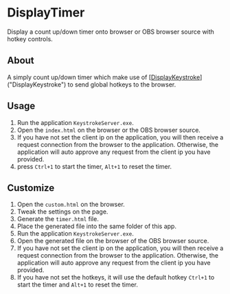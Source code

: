 # DisplayTimer
Display a count up/down timer onto browser or OBS browser source with hotkey controls.

## About
A simply count up/down timer which make use of [[DisplayKeystroke](https://github.com/xxdocobxx/DisplayKeystroke)]("DisplayKeystroke") to send global hotkeys to the browser.

## Usage
 1. Run the application `KeystrokeServer.exe`.
 2. Open the `index.html` on the browser or the OBS browser source.
 3. If you have not set the client ip on the application, you will then receive a request connection from the browser to the application. Otherwise,  the application will auto approve any request from the client ip you have provided.
 4. press `Ctrl+1` to start the timer, `Alt+1` to reset the timer.

## Customize
 1. Open the `custom.html` on the browser.
 2. Tweak the settings on the page.
 3. Generate the `timer.html` file.
 4. Place the generated file into the same folder of this app.
 5. Run the application `KeystrokeServer.exe`.
 6. Open the generated file on the browser of the OBS browser source.
 7. If you have not set the client ip on the application, you will then receive a request connection from the browser to the application. Otherwise,  the application will auto approve any request from the client ip you have provided.
 8. If you have not set the hotkeys, it will use the default hotkey `Ctrl+1` to start the timer and `Alt+1` to reset the timer.